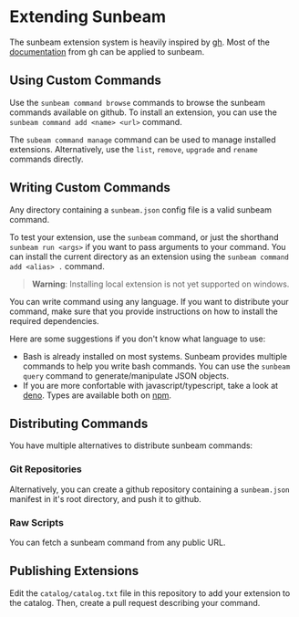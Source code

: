 # Extending Sunbeam

The sunbeam extension system is heavily inspired by [gh](https://cli.github.com). Most of the [documentation](https://docs.github.com/en/github-cli/github-cli/creating-github-cli-extensions) from gh can be applied to sunbeam.

## Using Custom Commands

Use the `sunbeam command browse` commands to browse the sunbeam commands available on github.
To install an extension, you can use the `sunbeam command add <name> <url>` command.

The `subeam command manage` command can be used to manage installed extensions.
Alternatively, use the `list`, `remove`, `upgrade` and `rename` commands directly.

## Writing Custom Commands

Any directory containing a `sunbeam.json` config file is a valid sunbeam command.

To test your extension, use the `sunbeam` command, or just the shorthand `sunbeam run <args>` if you want to pass arguments to your command.
You can install the current directory as an extension using the `sunbeam command add <alias> .` command.

> **Warning**: Installing local extension is not yet supported on windows.

You can write command using any language. If you want to distribute your command, make sure that you provide instructions on how to install the required dependencies.

Here are some suggestions if you don't know what language to use:

- Bash is already installed on most systems. Sunbeam provides multiple commands to help you write bash commands. You can use the `sunbeam query` command to generate/manipulate JSON objects.
- If you are more confortable with javascript/typescript, take a look at [deno](https://deno.land/). Types are available both on [npm](https://npmjs.com/package/sunbeam-types).

## Distributing Commands

You have multiple alternatives to distribute sunbeam commands:

### Git Repositories

Alternatively, you can create a github repository containing a `sunbeam.json` manifest in it's root directory, and push it to github.

### Raw Scripts

You can fetch a sunbeam command from any public URL.

## Publishing Extensions

Edit the `catalog/catalog.txt` file in this repository to add your extension to the catalog. Then, create a pull request describing your command.
